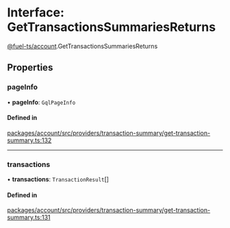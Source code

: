 # Interface: GetTransactionsSummariesReturns

[@fuel-ts/account](/api/Account/index).GetTransactionsSummariesReturns

## Properties

### pageInfo

• **pageInfo**: `GqlPageInfo`

#### Defined in

[packages/account/src/providers/transaction-summary/get-transaction-summary.ts:132](https://github.com/FuelLabs/fuels-ts/blob/6c4998c2/packages/account/src/providers/transaction-summary/get-transaction-summary.ts#L132)

___

### transactions

• **transactions**: `TransactionResult`[]

#### Defined in

[packages/account/src/providers/transaction-summary/get-transaction-summary.ts:131](https://github.com/FuelLabs/fuels-ts/blob/6c4998c2/packages/account/src/providers/transaction-summary/get-transaction-summary.ts#L131)
